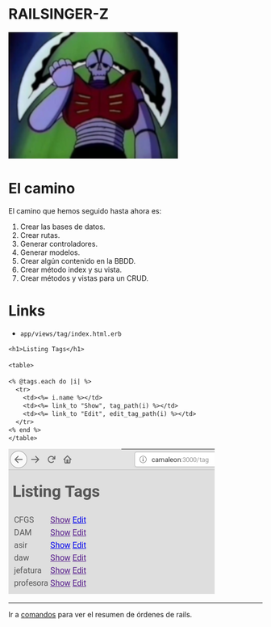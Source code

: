 
# RAILSINGER-Z

![](images/malo1.png)

# El camino

El camino que hemos seguido hasta ahora es:
1. Crear las bases de datos.
1. Crear rutas.
1. Generar controladores.
1. Generar modelos.
1. Crear algún contenido en la BBDD.
1. Crear método index y su vista.
1. Crear métodos y vistas para un CRUD.

# Links

* `app/views/tag/index.html.erb`

```
<h1>Listing Tags</h1>

<table>

<% @tags.each do |i| %>
  <tr>
    <td><%= i.name %></td>
    <td><%= link_to "Show", tag_path(i) %></td>
    <td><%= link_to "Edit", edit_tag_path(i) %></td>
  </tr>
<% end %>
</table>
```

![](images/10-tag-index.png)

---

Ir a [comandos](99-commands.md) para ver el resumen de órdenes de rails.
